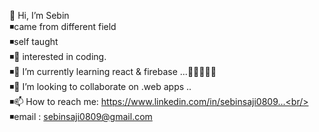 👋 Hi, I’m Sebin <br/>
◾came from different field<br/>
◾self taught<br/>
◾👀 interested in coding.<br/>
◾🌱 I’m currently learning react & firebase ...👩🏿‍🤝‍🧑🏾<br/>
◾💞️ I’m looking to collaborate on .web apps ..<br/>
◾📫 How to reach me: https://www.linkedin.com/in/sebinsaji0809...<br/>
◾email : sebinsaji0809@gmail.com
